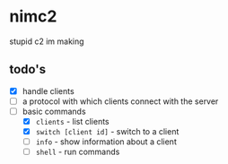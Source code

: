 # nimc2

stupid c2 im making

## todo's
- [X] handle clients
- [ ] a protocol with which clients connect with the server
- [ ] basic commands
    - [X] `clients` - list clients
    - [X] `switch [client id]` - switch to a client
    - [ ] `info` - show information about a client
    - [ ] `shell` - run commands 

